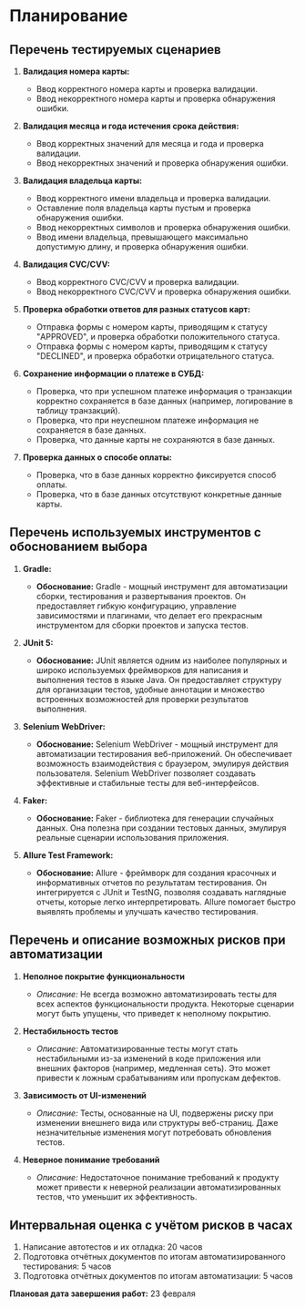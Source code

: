 # Планирование
## Перечень тестируемых сценариев

1. **Валидация номера карты:**
   - Ввод корректного номера карты и проверка валидации.
   - Ввод некорректного номера карты и проверка обнаружения ошибки.

2. **Валидация месяца и года истечения срока действия:**
   - Ввод корректных значений для месяца и года и проверка валидации.
   - Ввод некорректных значений и проверка обнаружения ошибки.

3. **Валидация владельца карты:**
   - Ввод корректного имени владельца и проверка валидации.
   - Оставление поля владельца карты пустым и проверка обнаружения ошибки.
   - Ввод некорректных символов и проверка обнаружения ошибки.
   - Ввод имени владельца, превышающего максимально допустимую длину, и проверка обнаружения ошибки.

4. **Валидация CVC/CVV:**
   - Ввод корректного CVC/CVV и проверка валидации.
   - Ввод некорректного CVC/CVV и проверка обнаружения ошибки.

5. **Проверка обработки ответов для разных статусов карт:**
   - Отправка формы с номером карты, приводящим к статусу "APPROVED", и проверка обработки положительного статуса.
   - Отправка формы с номером карты, приводящим к статусу "DECLINED", и проверка обработки отрицательного статуса.

6. **Сохранение информации о платеже в СУБД:**
   - Проверка, что при успешном платеже информация о транзакции корректно сохраняется в базе данных (например, логирование в таблицу транзакций).
   - Проверка, что при неуспешном платеже информация не сохраняется в базе данных.
   - Проверка, что данные карты не сохраняются в базе данных.

7. **Проверка данных о способе оплаты:**
    - Проверка, что в базе данных корректно фиксируется способ оплаты.
    - Проверка, что в базе данных отсутствуют конкретные данные карты.

## Перечень используемых инструментов с обоснованием выбора

1. **Gradle:**
    - **Обоснование:** Gradle - мощный инструмент для автоматизации сборки, тестирования и развертывания проектов. Он предоставляет гибкую конфигурацию, управление зависимостями и плагинами, что делает его прекрасным инструментом для сборки проектов и запуска тестов.

2. **JUnit 5:**
    - **Обоснование:** JUnit является одним из наиболее популярных и широко используемых фреймворков для написания и выполнения тестов в языке Java. Он предоставляет структуру для организации тестов, удобные аннотации и множество встроенных возможностей для проверки результатов выполнения.

3. **Selenium WebDriver:**
    - **Обоснование:** Selenium WebDriver - мощный инструмент для автоматизации тестирования веб-приложений. Он обеспечивает возможность взаимодействия с браузером, эмулируя действия пользователя. Selenium WebDriver позволяет создавать эффективные и стабильные тесты для веб-интерфейсов.

4. **Faker:**
    - **Обоснование:** Faker - библиотека для генерации случайных данных. Она полезна при создании тестовых данных, эмулируя реальные сценарии использования приложения.

5. **Allure Test Framework:**
    - **Обоснование:** Allure - фреймворк для создания красочных и информативных отчетов по результатам тестирования. Он интегрируется с JUnit и TestNG, позволяя создавать наглядные отчеты, которые легко интерпретировать. Allure помогает быстро выявлять проблемы и улучшать качество тестирования.

## Перечень и описание возможных рисков при автоматизации

1. **Неполное покрытие функциональности**
   - *Описание:* Не всегда возможно автоматизировать тесты для всех аспектов функциональности продукта. Некоторые сценарии могут быть упущены, что приведет к неполному покрытию.

2. **Нестабильность тестов**
   - *Описание:* Автоматизированные тесты могут стать нестабильными из-за изменений в коде приложения или внешних факторов (например, медленная сеть). Это может привести к ложным срабатываниям или пропускам дефектов.

3. **Зависимость от UI-изменений**
   - *Описание:* Тесты, основанные на UI, подвержены риску при изменении внешнего вида или структуры веб-страниц. Даже незначительные изменения могут потребовать обновления тестов.

4. **Неверное понимание требований**
   - *Описание:* Недостаточное понимание требований к продукту может привести к неверной реализации автоматизированных тестов, что уменьшит их эффективность.

## Интервальная оценка с учётом рисков в часах

1. Написание автотестов и их отладка: 20 часов
2. Подготовка отчётных документов по итогам автоматизированного тестирования: 5 часов
3. Подготовка отчётных документов по итогам автоматизации: 5 часов

**Плановая дата завершения работ:** 23 февраля
